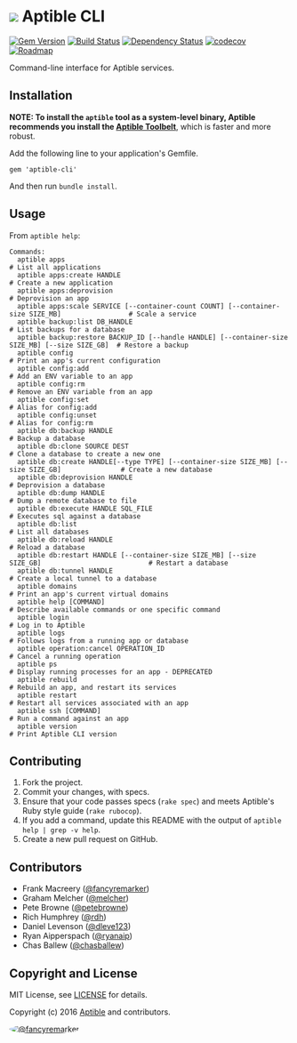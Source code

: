 # ![](https://raw.github.com/aptible/straptible/master/lib/straptible/rails/templates/public.api/icon-60px.png) Aptible CLI

[![Gem Version](https://badge.fury.io/rb/aptible-cli.png)](https://rubygems.org/gems/aptible-cli)
[![Build Status](https://travis-ci.org/aptible/aptible-cli.png?branch=master)](https://travis-ci.org/aptible/aptible-cli)
[![Dependency Status](https://gemnasium.com/aptible/aptible-cli.png)](https://gemnasium.com/aptible/aptible-cli)
[![codecov](https://codecov.io/gh/aptible/aptible-cli/branch/master/graph/badge.svg)](https://codecov.io/gh/aptible/aptible-cli)
[![Roadmap](https://badge.waffle.io/aptible/aptible-cli.svg?label=ready&title=roadmap)](http://waffle.io/aptible/aptible-cli)

Command-line interface for Aptible services.

## Installation

**NOTE: To install the `aptible` tool as a system-level binary, Aptible
recommends you install the
[Aptible Toolbelt](https://support.aptible.com/toolbelt/)**, which is faster
and more robust.

Add the following line to your application's Gemfile.

    gem 'aptible-cli'

And then run `bundle install`.


## Usage

From `aptible help`:

<!-- BEGIN USAGE -->
```
Commands:
  aptible apps                                                                                    # List all applications
  aptible apps:create HANDLE                                                                      # Create a new application
  aptible apps:deprovision                                                                        # Deprovision an app
  aptible apps:scale SERVICE [--container-count COUNT] [--container-size SIZE_MB]                 # Scale a service
  aptible backup:list DB_HANDLE                                                                   # List backups for a database
  aptible backup:restore BACKUP_ID [--handle HANDLE] [--container-size SIZE_MB] [--size SIZE_GB]  # Restore a backup
  aptible config                                                                                  # Print an app's current configuration
  aptible config:add                                                                              # Add an ENV variable to an app
  aptible config:rm                                                                               # Remove an ENV variable from an app
  aptible config:set                                                                              # Alias for config:add
  aptible config:unset                                                                            # Alias for config:rm
  aptible db:backup HANDLE                                                                        # Backup a database
  aptible db:clone SOURCE DEST                                                                    # Clone a database to create a new one
  aptible db:create HANDLE[--type TYPE] [--container-size SIZE_MB] [--size SIZE_GB]               # Create a new database
  aptible db:deprovision HANDLE                                                                   # Deprovision a database
  aptible db:dump HANDLE                                                                          # Dump a remote database to file
  aptible db:execute HANDLE SQL_FILE                                                              # Executes sql against a database
  aptible db:list                                                                                 # List all databases
  aptible db:reload HANDLE                                                                        # Reload a database
  aptible db:restart HANDLE [--container-size SIZE_MB] [--size SIZE_GB]                           # Restart a database
  aptible db:tunnel HANDLE                                                                        # Create a local tunnel to a database
  aptible domains                                                                                 # Print an app's current virtual domains
  aptible help [COMMAND]                                                                          # Describe available commands or one specific command
  aptible login                                                                                   # Log in to Aptible
  aptible logs                                                                                    # Follows logs from a running app or database
  aptible operation:cancel OPERATION_ID                                                           # Cancel a running operation
  aptible ps                                                                                      # Display running processes for an app - DEPRECATED
  aptible rebuild                                                                                 # Rebuild an app, and restart its services
  aptible restart                                                                                 # Restart all services associated with an app
  aptible ssh [COMMAND]                                                                           # Run a command against an app
  aptible version                                                                                 # Print Aptible CLI version
```
<!-- END USAGE -->

## Contributing

1. Fork the project.
1. Commit your changes, with specs.
1. Ensure that your code passes specs (`rake spec`) and meets Aptible's Ruby style guide (`rake rubocop`).
1. If you add a command, update this README with the output of `aptible help | grep -v help`.
1. Create a new pull request on GitHub.

## Contributors

* Frank Macreery ([@fancyremarker](https://github.com/fancyremarker))
* Graham Melcher ([@melcher](https://github.com/melcher))
* Pete Browne ([@petebrowne](https://github.com/petebrowne))
* Rich Humphrey ([@rdh](https://github.com/rdh))
* Daniel Levenson ([@dleve123](https://github.com/dleve123))
* Ryan Aipperspach ([@ryanaip](https://github.com/ryanaip))
* Chas Ballew ([@chasballew](https://github.com/chasballew))

## Copyright and License

MIT License, see [LICENSE](LICENSE.md) for details.

Copyright (c) 2016 [Aptible](https://www.aptible.com) and contributors.

[<img src="https://s.gravatar.com/avatar/f7790b867ae619ae0496460aa28c5861?s=60" style="border-radius: 50%;" alt="@fancyremarker" />](https://github.com/fancyremarker)
